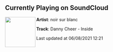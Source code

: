 ## Currently Playing on SoundCloud

[<img align="left" width="100" src="https://i1.sndcdn.com/artworks-ZyBwDEl2fmNWpiuQ-aXGYlg-t500x500.jpg">](https://soundcloud.com/noirsurblancrecords/danny-cheer-inside)

**Artist**: noir sur blanc 

**Track**: Danny Cheer - Inside

Last updated at 06/08/2021 12:21
